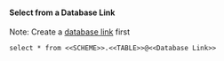 #### Select from a Database Link 
Note: Create a [database link](./Create_Database_Link_to_other_databases.md) first

`
select * from <<SCHEME>>.<<TABLE>>@<<Database Link>> 
`
